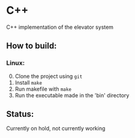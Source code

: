 # C++
C++ implementation of the elevator system

## How to build:
### Linux:
0. Clone the project using `git`
1. Install `make`
2. Run makefile with `make`
3. Run the executable made in the 'bin' directory

## Status:
Currently on hold, not currently working
